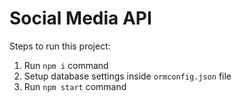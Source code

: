 # Social Media API

Steps to run this project:

1. Run `npm i` command
2. Setup database settings inside `ormconfig.json` file
3. Run `npm start` command
